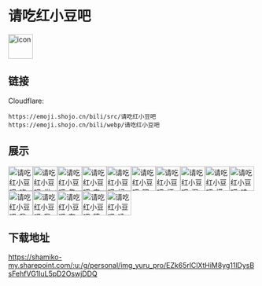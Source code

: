 # 请吃红小豆吧
<img src="https://emoji.shojo.cn/bili/src/请吃红小豆吧/icon.png" width="50" height="50" alt="icon">

## 链接
Cloudflare:
```
https://emoji.shojo.cn/bili/src/请吃红小豆吧
https://emoji.shojo.cn/bili/webp/请吃红小豆吧
```
## 展示
<img src="https://emoji.shojo.cn/bili/src/请吃红小豆吧/请吃红小豆吧-吃薯片.png" width="50" height="50" alt="请吃红小豆吧-吃薯片"><img src="https://emoji.shojo.cn/bili/src/请吃红小豆吧/请吃红小豆吧-发呆.png" width="50" height="50" alt="请吃红小豆吧-发呆"><img src="https://emoji.shojo.cn/bili/src/请吃红小豆吧/请吃红小豆吧-告辞.png" width="50" height="50" alt="请吃红小豆吧-告辞"><img src="https://emoji.shojo.cn/bili/src/请吃红小豆吧/请吃红小豆吧-害羞.png" width="50" height="50" alt="请吃红小豆吧-害羞"><img src="https://emoji.shojo.cn/bili/src/请吃红小豆吧/请吃红小豆吧-好耶.png" width="50" height="50" alt="请吃红小豆吧-好耶"><img src="https://emoji.shojo.cn/bili/src/请吃红小豆吧/请吃红小豆吧-嘿嘿.png" width="50" height="50" alt="请吃红小豆吧-嘿嘿"><img src="https://emoji.shojo.cn/bili/src/请吃红小豆吧/请吃红小豆吧-坏笑.png" width="50" height="50" alt="请吃红小豆吧-坏笑"><img src="https://emoji.shojo.cn/bili/src/请吃红小豆吧/请吃红小豆吧-泪目.png" width="50" height="50" alt="请吃红小豆吧-泪目"><img src="https://emoji.shojo.cn/bili/src/请吃红小豆吧/请吃红小豆吧-摸摸头.png" width="50" height="50" alt="请吃红小豆吧-摸摸头"><img src="https://emoji.shojo.cn/bili/src/请吃红小豆吧/请吃红小豆吧-哇.png" width="50" height="50" alt="请吃红小豆吧-哇"><img src="https://emoji.shojo.cn/bili/src/请吃红小豆吧/请吃红小豆吧-我不理解.png" width="50" height="50" alt="请吃红小豆吧-我不理解"><img src="https://emoji.shojo.cn/bili/src/请吃红小豆吧/请吃红小豆吧-我很好.png" width="50" height="50" alt="请吃红小豆吧-我很好"><img src="https://emoji.shojo.cn/bili/src/请吃红小豆吧/请吃红小豆吧-在吗.png" width="50" height="50" alt="请吃红小豆吧-在吗"><img src="https://emoji.shojo.cn/bili/src/请吃红小豆吧/请吃红小豆吧-糟糕.png" width="50" height="50" alt="请吃红小豆吧-糟糕"><img src="https://emoji.shojo.cn/bili/src/请吃红小豆吧/请吃红小豆吧-啧.png" width="50" height="50" alt="请吃红小豆吧-啧">

## 下载地址

https://shamiko-my.sharepoint.com/:u:/g/personal/img_yuru_pro/EZk65rlClXtHiM8yg11lDysBsFehfVG1luL5pD2OswjDDQ
